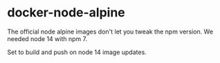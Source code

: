 # docker-node-alpine
The official node alpine images don't let you tweak the npm version.
We needed node 14 with npm 7.

Set to build and push on node 14 image updates.
